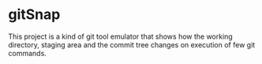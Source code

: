 # gitSnap
This project is a kind of git tool emulator that shows how the working directory, staging area and the commit tree changes on execution of few git commands.
